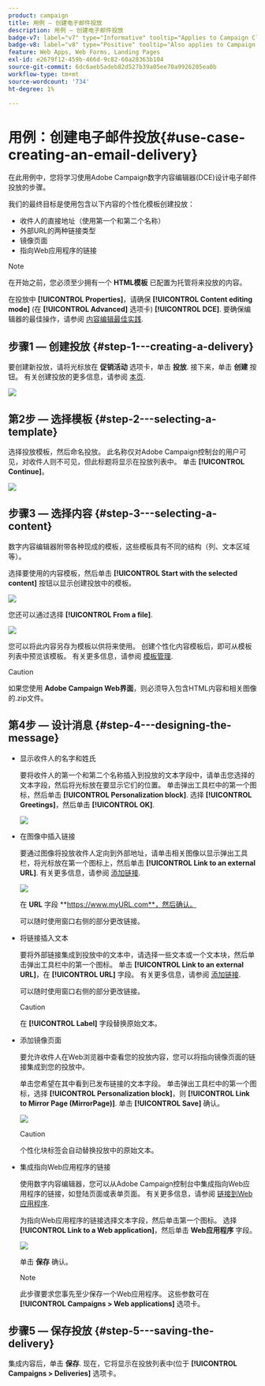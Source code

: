 ```yaml
---
product: campaign
title: 用例 — 创建电子邮件投放
description: 用例 — 创建电子邮件投放
badge-v7: label="v7" type="Informative" tooltip="Applies to Campaign Classic v7"
badge-v8: label="v8" type="Positive" tooltip="Also applies to Campaign v8"
feature: Web Apps, Web Forms, Landing Pages
exl-id: e2679f12-459b-466d-9c82-60a28363b104
source-git-commit: 6dc6aeb5adeb82d527b39a05ee70a9926205ea0b
workflow-type: tm+mt
source-wordcount: '734'
ht-degree: 1%

---
```


# 用例：创建电子邮件投放{#use-case-creating-an-email-delivery}



在此用例中，您将学习使用Adobe Campaign数字内容编辑器(DCE)设计电子邮件投放的步骤。

我们的最终目标是使用包含以下内容的个性化模板创建投放：

* 收件人的直接地址（使用第一个和第二个名称）
* 外部URL的两种链接类型
* 镜像页面
* 指向Web应用程序的链接

>[!NOTE]
>
>在开始之前，您必须至少拥有一个 **HTML模板** 已配置为托管将来投放的内容。
>
>在投放中 **[!UICONTROL Properties]**，请确保 **[!UICONTROL Content editing mode]** (在 **[!UICONTROL Advanced]** 选项卡) **[!UICONTROL DCE]**. 要确保编辑器的最佳操作，请参阅 [内容编辑最佳实践](content-editing-best-practices.md).

## 步骤1 — 创建投放 {#step-1---creating-a-delivery}

要创建新投放，请将光标放在 **促销活动** 选项卡，单击 **投放**. 接下来，单击 **创建** 按钮。 有关创建投放的更多信息，请参阅 [本页](../../delivery/using/about-email-channel.md).

![](assets/delivery_step_1.png)

## 第2步 — 选择模板 {#step-2---selecting-a-template}

选择投放模板，然后命名投放。 此名称仅对Adobe Campaign控制台的用户可见，对收件人则不可见，但此标题将显示在投放列表中。 单击 **[!UICONTROL Continue]**。

![](assets/dce_delivery_model.png)

## 步骤3 — 选择内容 {#step-3---selecting-a-content}

数字内容编辑器附带各种现成的模板，这些模板具有不同的结构（列、文本区域等）。

选择要使用的内容模板，然后单击 **[!UICONTROL Start with the selected content]** 按钮以显示创建投放中的模板。

![](assets/dce_select_model.png)

您还可以通过选择 **[!UICONTROL From a file]**.

![](assets/dce_select_from_file_template.png)

您可以将此内容另存为模板以供将来使用。 创建个性化内容模板后，即可从模板列表中预览该模板。 有关更多信息，请参阅 [模板管理](template-management.md).

>[!CAUTION]
>
>如果您使用 **Adobe Campaign Web界面**，则必须导入包含HTML内容和相关图像的.zip文件。

## 第4步 — 设计消息 {#step-4---designing-the-message}

* 显示收件人的名字和姓氏

   要将收件人的第一个和第二个名称插入到投放的文本字段中，请单击您选择的文本字段，然后将光标放在要显示它们的位置。 单击弹出工具栏中的第一个图标，然后单击 **[!UICONTROL Personalization block]**. 选择 **[!UICONTROL Greetings]**，然后单击 **[!UICONTROL OK]**.

   ![](assets/dce_personalizationblock_greetings.png)

* 在图像中插入链接

   要通过图像将投放收件人定向到外部地址，请单击相关图像以显示弹出工具栏，将光标放在第一个图标上，然后单击 **[!UICONTROL Link to an external URL]**. 有关更多信息，请参阅 [添加链接](editing-content.md#adding-a-link).

   ![](assets/dce_externalpage.png)

   在 **URL** 字段 **https://www.myURL.com**，然后确认。

   可以随时使用窗口右侧的部分更改链接。

* 将链接插入文本

   要将外部链接集成到投放中的文本中，请选择一些文本或一个文本块，然后单击弹出工具栏中的第一个图标。 单击 **[!UICONTROL Link to an external URL]**，在 **[!UICONTROL URL]** 字段。 有关更多信息，请参阅 [添加链接](editing-content.md#adding-a-link).

   可以随时使用窗口右侧的部分更改链接。

   >[!CAUTION]
   >
   >在 **[!UICONTROL Label]** 字段替换原始文本。

* 添加镜像页面

   要允许收件人在Web浏览器中查看您的投放内容，您可以将指向镜像页面的链接集成到您的投放中。

   单击您希望在其中看到已发布链接的文本字段。 单击弹出工具栏中的第一个图标，选择 **[!UICONTROL Personalization block]**，则 **[!UICONTROL Link to Mirror Page (MirrorPage)]**. 单击 **[!UICONTROL Save]** 确认。

   ![](assets/dce_mirrorpage.png)

   >[!CAUTION]
   >
   >个性化块标签会自动替换投放中的原始文本。

* 集成指向Web应用程序的链接

   使用数字内容编辑器，您可以从Adobe Campaign控制台中集成指向Web应用程序的链接，如登陆页面或表单页面。 有关更多信息，请参阅 [链接到Web应用程序](editing-content.md#link-to-a-web-application).

   为指向Web应用程序的链接选择文本字段，然后单击第一个图标。 选择 **[!UICONTROL Link to a Web application]**，然后单击 **Web应用程序** 字段。

   ![](assets/dce_webapp.png)

   单击 **保存** 确认。

   >[!NOTE]
   >
   >此步骤要求您事先至少保存一个Web应用程序。 这些参数可在 **[!UICONTROL Campaigns > Web applications]** 选项卡。

## 步骤5 — 保存投放 {#step-5---saving-the-delivery}

集成内容后，单击 **保存**. 现在，它将显示在投放列表中(位于 **[!UICONTROL Campaigns > Deliveries]** 选项卡。
